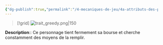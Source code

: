 ```yaml
---
{"dg-publish":true,"permalink":"/4-mecaniques-de-jeu/4a-attributs-des-personnages/traits-de-caractere/cupide/"}
---
```


>[!grid] 
>![trait_greedy.png|150](/img/user/Z.%20Ressources/Traits_images/Trait_greedy.png)

**Description**:: Ce personnage tient fermement sa bourse et cherche constamment des moyens de la remplir.





